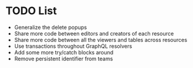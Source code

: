 # TODO List

- Generalize the delete popups
- Share more code between editors and creators of each resource
- Share more code between all the viewers and tables across resources
- Use transactions throughout GraphQL resolvers
- Add some more try/catch blocks around
- Remove persistent identifier from teams
